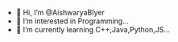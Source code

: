 - 👋 Hi, I’m @AishwaryaBIyer
- 👀 I’m interested in Programming...
- 🌱 I’m currently learning C++,Java,Python,JS...


<!---
AishwaryaBIyer/AishwaryaBIyer is a ✨ special ✨ repository because its `README.md` (this file) appears on your GitHub profile.
You can click the Preview link to take a look at your changes.
--->
